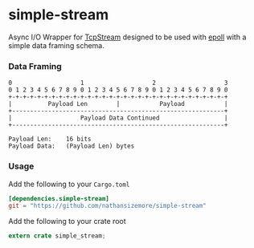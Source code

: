 # simple-stream

Async I/O Wrapper for [TcpStream](https://doc.rust-lang.org/stable/std/net/struct.TcpStream.html) designed to be used with [epoll](https://github.com/nathansizemore/epoll) with a simple data framing schema.

### Data Framing
```
0                   1                   2                   3
0 1 2 3 4 5 6 7 8 9 0 1 2 3 4 5 6 7 8 9 0 1 2 3 4 5 6 7 8 9 0
+-+-+-+-+-+-+-+-+-+-+-+-+-+-+-+-+-+-+-+-+-+-+-+-+-+-+-+-+-+-+
|          Payload Len        |           Payload           |
+-----------------------------------------------------------+
|                   Payload Data Continued                  |
+-----------------------------------------------------------+

Payload Len:    16 bits
Payload Data:   (Payload Len) bytes
```

### Usage

Add the following to your `Cargo.toml`

```toml
[dependencies.simple-stream]
git = "https://github.com/nathansizemore/simple-stream"
```

Add the following to your crate root

```rust
extern crate simple_stream;
```
